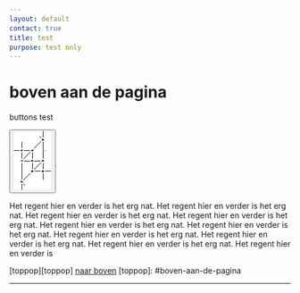 ```yaml
---
layout: default
contact: true
title: test
purpose: test only
---
```


<style>
.button
  background-color: blue;
  border: 6px;
  border-color: red;
  color: green;
  padding: 0px;
  cursor: pointer;
  box-shadow: 3px 3px #ebebeb;
}

.button:hover {
  background-color: green;
   
}
  
</style>

<span id="top"></span>
# boven aan de pagina

buttons test

<a href="../images_stitches/paris-lcr.png">
<button type="button"><img src="../images_stitches/paris-lcr.png"></button>
</a>

Het regent hier en verder is het erg nat. Het regent hier en verder is het erg nat. Het regent hier en verder is het erg nat. Het regent hier en verder is het erg nat. Het regent hier en verder is het erg nat. Het regent hier en verder is het erg nat. Het regent hier en verder is het erg nat. Het regent hier en verder is het erg nat. Het regent hier en verder is het erg nat. Het regent hier en verder is 


[p-paris-lcr]: ../images_stitches/paris-lcr.png


[toppop][toppop]
<a href="#boven-aan-de-pagina">naar boven</a>
[toppop]: #boven-aan-de-pagina

***
